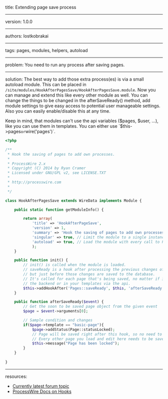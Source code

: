title: Extending page save process

----

version: 1.0.0

----

authors: lostkobrakai

----

tags: pages, modules, helpers, autoload

----

problem:
You need to run any process after saving pages.

----

solution:
The best way to add those extra process(es) is via a small autoload module. This can be placed in `/site/modules/HookAfterPagesSave/HookAfterPagesSave.module`. Now you can manage and extend this like every other module as well. You can change the things to be changed in the afterSaveReady() method, add module settings to give easy access to potential user manageable settings. Also you can easily enable/disable this at any time. 

Keep in mind, that modules can't use the api variables ($pages, $user, …), like you can use them in templates. You can either use `$this->pages` or `wire('pages')`.

```PHP
<?php

/**
 * Hook the saving of pages to add own processes.
 * 
 * ProcessWire 2.x 
 * Copyright (C) 2014 by Ryan Cramer 
 * Licensed under GNU/GPL v2, see LICENSE.TXT
 * 
 * http://processwire.com
 *
 */

class HookAfterPagesSave extends WireData implements Module {

    public static function getModuleInfo() {

        return array(
            'title' => 'HookAfterPageSave', 
            'version' => 1, 
            'summary' => 'Hook the saving of pages to add own processes.',
            'singular' => true, // Limit the module to a single instance
            'autoload' => true, // Load the module with every call to ProcessWire 
            );
    }

    public function init() {
        // init() is called when the module is loaded.
        // saveReady is a hook after processing the previous changes of the page,
        // but just before those changes are saved to the database.
        // It's called for each page that's being saved, no matter if it's in
        // the backend or in your templates via the api.
        $this->addHookAfter('Pages::saveReady', $this, 'afterSaveReady'); 
    }

    public function afterSaveReady($event) {
        // Get the soon to be saved page object from the given event
        $page = $event->arguments[0]; 

        // Sample condition and changes
        if($page->template == "basic-page"){
            $page->addStatus(Page::statusLocked);
            // Page will be saved right after this hook, so no need to call save().
            // Every other page you load and edit here needs to be saved manually.
            $this->message("Page has been locked");
        }
    }
    
}
```

----

resources:
* [Currently latest forum topic](https://processwire.com/talk/topic/8863-new-to-hooks-trying-to-wrap-my-head-around-the-syntax/)
* [ProcessWire Docs on Hooks](http://processwire.com/api/hooks/)

